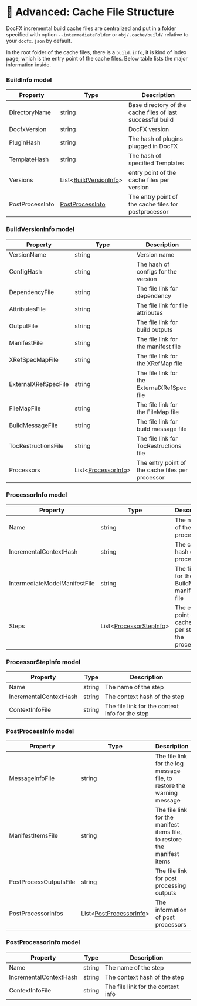 🔧 Advanced: Cache File Structure
=====================================

DocFX incremental build cache files are centralized and put in a folder specified with option `--intermediateFolder` or `obj/.cache/build/` relative to your `docfx.json` by default.

In the root folder of the cache files, there is a `build.info`, it is kind of index page, which is the entry point of the cache files. Below table lists the major information inside.

### BuildInfo model

Property              | Type                    | Description
--------------------- | ---------------------   | -----------------------------------------------------------
DirectoryName         | string                  | Base directory of the cache files of last successful build
DocfxVersion          | string                  | DocFX version
PluginHash            | string                  | The hash of plugins plugged in DocFX
TemplateHash          | string                  | The hash of specified Templates
Versions              | List<[BuildVersionInfo](#buildversioninfo-model)>  | entry point of the cache files per version
PostProcessInfo       | [PostProcessInfo](#postprocessinfo-model)    | The entry point of the cache files for postprocessor

### BuildVersionInfo model

Property              | Type                    | Description
--------------------- | ---------------------   | -----------------------------------------------------------
VersionName           | string                  | Version name
ConfigHash            | string                  | The hash of configs for the version
DependencyFile        | string                  | The file link for dependency
AttributesFile        | string                  | The file link for file attributes
OutputFile            | string                  | The file link for build outputs
ManifestFile          | string                  | The file link for the manifest file
XRefSpecMapFile       | string                  | The file link for the XRefMap file
ExternalXRefSpecFile  | string                  | The file link for the ExternalXRefSpec file
FileMapFile           | string                  | The file link for the FileMap file
BuildMessageFile      | string                  | The file link for build message file
TocRestructionsFile   | string                  | The file link for TocRestructions file
Processors            | List<[ProcessorInfo](#processorinfo-model)> | The entry point of the cache files per processor

### ProcessorInfo model

Property                       | Type                    | Description
---------------------          | ---------------------   | -----------------------------------------------------------
Name                           | string                  | The name of the processor
IncrementalContextHash         | string                  | The context hash of the processor
IntermediateModelManifestFile  | string                  | The file link for the BuildModel manifest file
Steps                          | List<[ProcessorStepInfo](#processorstepinfo-model)>  | The entry point of cache files per step for the processor

### ProcessorStepInfo model

Property                       | Type                    | Description
---------------------          | ---------------------   | -----------------------------------------------------------
Name                           | string                  | The name of the step
IncrementalContextHash         | string                  | The context hash of the step
ContextInfoFile                | string                  | The file link for the context info for the step

### PostProcessInfo model

Property                       | Type                    | Description
---------------------          | ---------------------   | ---------------------
MessageInfoFile                | string                  | The file link for the log message file, to restore the warning message
ManifestItemsFile              | string                  | The file link for the manifest items file, to restore the manifest items
PostProcessOutputsFile         | string                  | The file link for post processing outputs
PostProcessorInfos             | List<[PostProcessorInfo](#postprocessorinfo-model)>  | The information of post processors

### PostProcessorInfo model

|        Property        |  Type  |            Description             |
|------------------------|--------|------------------------------------|
|          Name          | string |        The name of the step        |
| IncrementalContextHash | string |    The context hash of the step    |
|    ContextInfoFile     | string | The file link for the context info |

